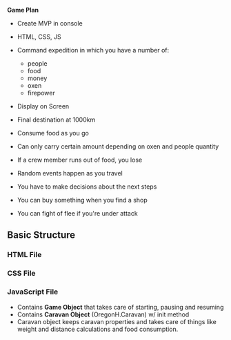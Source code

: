 **Game Plan**
- Create MVP in console
- HTML, CSS, JS
- Command expedition in which you have a number of:
    - people
    - food
    - money
    - oxen
    - firepower
- Display on Screen

- Final destination at 1000km
- Consume food as you go
- Can only carry certain amount depending on oxen and people quantity
- If a crew member runs out of food, you lose
- Random events happen as you travel
- You have to make decisions about the next steps
- You can buy something when you find a shop
- You can fight of flee if you're under attack

## Basic Structure

### HTML File  

### CSS File

### JavaScript File
- Contains **Game Object** that takes care of starting, pausing and resuming
- Contains **Caravan Object** (OregonH.Caravan) w/ init method
- Caravan object keeps caravan properties and takes care of things like weight and distance calculations and food consumption.
